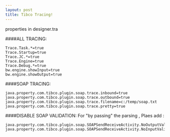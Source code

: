 ```yaml
---
layout: post
title: Tibco Tracing!
---
```


properties in designer.tra

####ALL TRACING:
```no-highlight
Trace.Task.*=true
Trace.Startup=true
Trace.JC.*=true
Trace.Engine=true
Trace.Debug.*=true
bw.engine.showInput=true
bw.engine.showOutput=true
```
####SOAP TRACING:
```no-highlight
java.property.com.tibco.plugin.soap.trace.inbound=true
java.property.com.tibco.plugin.soap.trace.outbound=true
java.property.com.tibco.plugin.soap.trace.filename=c:/temp/soap.txt
java.property.com.tibco.plugin.soap.trace.pretty=true
```

####DISABLE SOAP VALIDATION:
For "by passing" the parsing , Plaes add :
```no-highlight
java.property.com.tibco.plugin.soap.SOAPSendReceiveActivity.NoOutputValidation=true
java.property.com.tibco.plugin.soap.SOAPSendReceiveActivity.NoInputValidation=true
```

